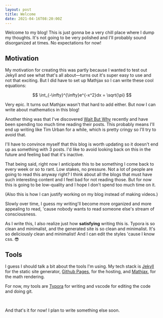 ```yaml
---
layout: post
title: Welcome
date: 2021-04-16T08:20:00Z
---
```


Welcome to my blog! This is just gonna be a very chill place where I dump my thoughts. It's not going to be very polished and I'll probably sound disorganized at times. No expectations for now!

## Motivation

My motivation for creating this was partly because I wanted to test out Jekyll and see what that's all about—turns out it's super easy to use and not that exciting. But I did have to set up Mathjax so I can write these cool equations:

$$
\int_{-\infty}^{\infty}e^{-x^2}dx = \sqrt{\pi}
$$

Very epic. It turns out Mathjax wasn't that hard to add either. But now I can write about mathematics in this blog!

Another thing was that I've discovered [Wait But Why](https://www.waitbutwhy.com) recently and have been spending too much time reading their posts. This probably means I'll end up writing like Tim Urban for a while, which is pretty cringy so I'll try to avoid that.

I'll have to convince myself that this blog is worth updating so it doesn't end up as something with 3 posts. I'd like to avoid looking back on this in the future and feeling bad that it's inactive.

That being said, right now I anticipate this to be something I come back to every week or so to rant. Low stakes, no pressure. Not a lot of people are going to read this anyway right? I think about all the blogs that must have such interesting content and I feel bad for not reading those. But for now this is going to be low-quality and I hope I don't spend too much time on it.

(Also this is how I can justify working on my blog instead of making videos.)

Slowly over time, I guess my writing'll become more organized and more appealing to read, 'cause nobody wants to read someone else's stream of consciousness.

As I write this, I also realize just how **satisfying** writing this is. Typora is so clean and minimalist, and the generated site is so clean and minimalist. It's so deliciously clean and minimalist! And I can edit the styles 'cause I know css. 😎

## Tools

I guess I should talk a bit about the tools I'm using. My tech stack is [Jekyll](https://jekyllrb.com/) for the static site generator, [Github Pages](https://pages.github.com/), for the hosting, and [Mathjax](https://www.mathjax.org/), for the math rendering.

For now, my tools are [Typora](https://typora.io/) for writing and vscode for editing the code and doing git.

<br>

And that's it for now! I plan to write something else soon.